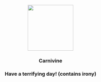 <p align="center">
    <img src="https://raw.githubusercontent.com/PokeAPI/sprites/master/sprites/pokemon/455.png" width="150" height="150">
</p>
<h3 align="center"> <b>Carnivine</b></h3>
<h3 align="center">Have a terrifying day! (contains irony)</h3>
